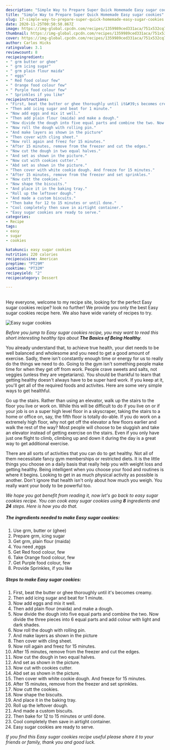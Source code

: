 ```yaml
---
description: "Simple Way to Prepare Super Quick Homemade Easy sugar cookies"
title: "Simple Way to Prepare Super Quick Homemade Easy sugar cookies"
slug: 17-simple-way-to-prepare-super-quick-homemade-easy-sugar-cookies
date: 2020-11-25T00:50:50.867Z
image: https://img-global.cpcdn.com/recipes/1359989ced331aca/751x532cq70/easy-sugar-cookies-recipe-main-photo.jpg
thumbnail: https://img-global.cpcdn.com/recipes/1359989ced331aca/751x532cq70/easy-sugar-cookies-recipe-main-photo.jpg
cover: https://img-global.cpcdn.com/recipes/1359989ced331aca/751x532cq70/easy-sugar-cookies-recipe-main-photo.jpg
author: Carlos Hicks
ratingvalue: 3.1
reviewcount: 8
recipeingredient:
- " grm butter or ghee"
- " grm icing sugar"
- " grm plain flour maida"
- " eggs"
- " Red food colour few"
- " Orange food colour few"
- " Purple food colour few"
- " Sprinkles if you like"
recipeinstructions:
- "First, beat the butter or ghee thoroughly until it&#39;s becomes creamy."
- "Then add icing sugar and beat for 1 minute."
- "Now add eggs and mix it well."
- "Then add plain flour (maida) and make a dough."
- "Now divide the dough into five equal parts and combine the two. Now divide the three pieces into 6 equal parts and add colour with light and dark shades."
- "Now roll the dough with rolling pin."
- "And make layers as shown in the picture"
- "Then cover with cling sheet."
- "Now roll again and freez for 15 minutes."
- "After 15 minutes, remove from the freezer and cut the edges."
- "Now cut the dough in two equal halves."
- "And set as shown in the picture."
- "Now cut with cookies cutter."
- "Abd set as shown in the picture."
- "Then cover with white cookie dough. And freeze for 15 minutes."
- "After 15 minutes, remove from the freezer and set sprinkles."
- "Now cutt the cookies."
- "Now shape the biscuits."
- "And place it in the baking tray."
- "Roll up the leftover dough."
- "And made a custom biscuits."
- "Then bake for 12 to 15 minutes or until done."
- "Cool completely then save in airtight container."
- "Easy sugar cookies are ready to serve."
categories:
- Recipe
tags:
- easy
- sugar
- cookies

katakunci: easy sugar cookies 
nutrition: 220 calories
recipecuisine: American
preptime: "PT29M"
cooktime: "PT32M"
recipeyield: "2"
recipecategory: Dessert

---
```

<br>
Hey everyone, welcome to my recipe site, looking for the perfect Easy sugar cookies recipe? look no further! We provide you only the best Easy sugar cookies recipe here. We also have wide variety of recipes to try.
<br>


![Easy sugar cookies](https://img-global.cpcdn.com/recipes/1359989ced331aca/751x532cq70/easy-sugar-cookies-recipe-main-photo.jpg)

<i>Before you jump to Easy sugar cookies recipe, you may want to read this short interesting healthy tips about <strong>The Basics of Being Healthy</strong>.</i>

You already understand that, to achieve true health, your diet needs to be well balanced and wholesome and you need to get a good amount of exercise. Sadly, there isn't constantly enough time or energy for us to really do the things we need to do. Going to the gym isn't something people make time for when they get off from work. People crave sweets and salts, not veggies (unless they are vegetarians). You should be thankful to learn that getting healthy doesn't always have to be super hard work. If you keep at it, you'll get all of the required foods and activites. Here are some very simple ways to get healthful.

Go up the stairs. Rather than using an elevator, walk up the stairs to the floor you live or work on. While this will be difficult to do if you live on or if your job is on a super high level floor in a skyscraper, taking the stairs to a home or office on, say, the fifth floor is totally do-able. If you do work on a extremely high floor, why not get off the elevator a few floors earlier and walk the rest of the way? Most people will choose to be sluggish and take an elevator instead of getting exercise on the stairs. Even if you only have just one flight to climb, climbing up and down it during the day is a great way to get additional exercise. 

There are all sorts of activities that you can do to get healthy. Not all of them necessitate fancy gym memberships or restricted diets. It is the little things you choose on a daily basis that really help you with weight loss and getting healthy. Being intelligent when you choose your food and routines is where it begins. Looking to get in as much physical activity as possible is another. Don't ignore that health isn't only about how much you weigh. You really want your body to be powerful too. 


<i>We hope you got benefit from reading it, now let's go back to easy sugar cookies recipe. You can cook easy sugar cookies using <strong>8</strong> ingredients and <strong>24</strong> steps. Here is how you do that.
</i>

##### The ingredients needed to make Easy sugar cookies:

1. Use  grm, butter or (ghee)
1. Prepare  grm, icing sugar
1. Get  grm, plain flour (maida)
1. You need  ,eggs
1. Get  Red food colour, few
1. Take  Orange food colour, few
1. Get  Purple food colour, few
1. Provide  Sprinkles, if you like


##### Steps to make Easy sugar cookies:

1. First, beat the butter or ghee thoroughly until it&#39;s becomes creamy.
1. Then add icing sugar and beat for 1 minute.
1. Now add eggs and mix it well.
1. Then add plain flour (maida) and make a dough.
1. Now divide the dough into five equal parts and combine the two. Now divide the three pieces into 6 equal parts and add colour with light and dark shades.
1. Now roll the dough with rolling pin.
1. And make layers as shown in the picture
1. Then cover with cling sheet.
1. Now roll again and freez for 15 minutes.
1. After 15 minutes, remove from the freezer and cut the edges.
1. Now cut the dough in two equal halves.
1. And set as shown in the picture.
1. Now cut with cookies cutter.
1. Abd set as shown in the picture.
1. Then cover with white cookie dough. And freeze for 15 minutes.
1. After 15 minutes, remove from the freezer and set sprinkles.
1. Now cutt the cookies.
1. Now shape the biscuits.
1. And place it in the baking tray.
1. Roll up the leftover dough.
1. And made a custom biscuits.
1. Then bake for 12 to 15 minutes or until done.
1. Cool completely then save in airtight container.
1. Easy sugar cookies are ready to serve.


<i>If you find this Easy sugar cookies recipe useful please share it to your friends or family, thank you and good luck.</i>
